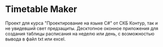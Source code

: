 # Timetable Maker
Проект для курса "Проектирование на языке C#" от СКБ Контур, так и не увидевший свет предзащиты. Десктопное оконное приложения для создания таблицы расписания на неделю или день, с возможностью вывода в файл txt или excel.
